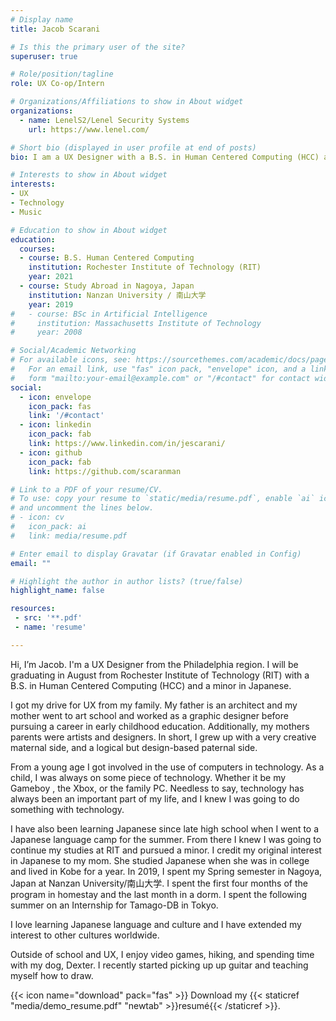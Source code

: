 ```yaml
---
# Display name
title: Jacob Scarani

# Is this the primary user of the site?
superuser: true

# Role/position/tagline
role: UX Co-op/Intern

# Organizations/Affiliations to show in About widget
organizations:
  - name: LenelS2/Lenel Security Systems
    url: https://www.lenel.com/

# Short bio (displayed in user profile at end of posts)
bio: I am a UX Designer with a B.S. in Human Centered Computing (HCC) and a minor in Japanese

# Interests to show in About widget
interests:
- UX
- Technology
- Music

# Education to show in About widget
education:
  courses:
  - course: B.S. Human Centered Computing
    institution: Rochester Institute of Technology (RIT)
    year: 2021
  - course: Study Abroad in Nagoya, Japan
    institution: Nanzan University / 南山大学
    year: 2019
#   - course: BSc in Artificial Intelligence
#     institution: Massachusetts Institute of Technology
#     year: 2008

# Social/Academic Networking
# For available icons, see: https://sourcethemes.com/academic/docs/page-builder/#icons
#   For an email link, use "fas" icon pack, "envelope" icon, and a link in the
#   form "mailto:your-email@example.com" or "/#contact" for contact widget.
social:
  - icon: envelope
    icon_pack: fas
    link: '/#contact'
  - icon: linkedin
    icon_pack: fab
    link: https://www.linkedin.com/in/jescarani/
  - icon: github
    icon_pack: fab
    link: https://github.com/scaranman

# Link to a PDF of your resume/CV.
# To use: copy your resume to `static/media/resume.pdf`, enable `ai` icons in `params.toml`, 
# and uncomment the lines below.
# - icon: cv
#   icon_pack: ai
#   link: media/resume.pdf

# Enter email to display Gravatar (if Gravatar enabled in Config)
email: ""

# Highlight the author in author lists? (true/false)
highlight_name: false

resources:
 - src: '**.pdf'
 - name: 'resume'

---
```


Hi, I’m Jacob. I'm a UX Designer from the Philadelphia region. I will be graduating in August from Rochester Institute of Technology (RIT) with a B.S. in Human Centered Computing (HCC) and a minor in Japanese.

I got my drive for UX from my family. My father is an architect and my mother went to art school and worked as a graphic designer before pursuing a career in early childhood education. Additionally, my mothers parents were artists and designers. In short, I grew up with a very creative maternal side, and a logical but design-based paternal side.

From a young age I got involved in the use of computers in technology. As a child, I was always on some piece of technology. Whether it be my Gameboy , the Xbox, or the family PC. Needless to say, technology has always been an important part of my life, and I knew I was going to do something with technology.

I have also been learning Japanese since late high school when I went to a Japanese language camp for the summer. From there I knew I was going to continue my studies at RIT and pursued a minor. I credit my original interest in Japanese to my mom. She studied Japanese when she was in college and lived in Kobe for a year. In 2019, I spent my Spring semester in Nagoya, Japan at Nanzan University/南山大学. I spent the first four months of the program in homestay and the last month in a dorm. I spent the following summer on an Internship for Tamago-DB in Tokyo.

I love learning Japanese language and culture and I have extended my interest to other cultures worldwide.

Outside of school and UX, I enjoy video games, hiking, and spending time with my dog, Dexter. I recently started picking up up guitar and teaching myself how to draw.

{{< icon name="download" pack="fas" >}} Download my {{< staticref "media/demo_resume.pdf" "newtab" >}}resumé{{< /staticref >}}.
